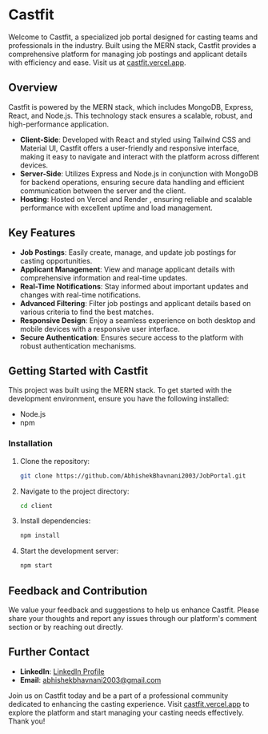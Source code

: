 
# Castfit

Welcome to Castfit, a specialized job portal designed for casting teams and professionals in the industry. Built using the MERN stack, Castfit provides a comprehensive platform for managing job postings and applicant details with efficiency and ease. Visit us at [castfit.vercel.app](https://castfit.vercel.app/).

## Overview

Castfit is powered by the MERN stack, which includes MongoDB, Express, React, and Node.js. This technology stack ensures a scalable, robust, and high-performance application.

- **Client-Side**: Developed with React and styled using Tailwind CSS and Material UI, Castfit offers a user-friendly and responsive interface, making it easy to navigate and interact with the platform across different devices.
- **Server-Side**: Utilizes Express and Node.js in conjunction with MongoDB for backend operations, ensuring secure data handling and efficient communication between the server and the client.
- **Hosting**: Hosted on Vercel and Render , ensuring reliable and scalable performance with excellent uptime and load management.

## Key Features

- **Job Postings**: Easily create, manage, and update job postings for casting opportunities.
- **Applicant Management**: View and manage applicant details with comprehensive information and real-time updates.
- **Real-Time Notifications**: Stay informed about important updates and changes with real-time notifications.
- **Advanced Filtering**: Filter job postings and applicant details based on various criteria to find the best matches.
- **Responsive Design**: Enjoy a seamless experience on both desktop and mobile devices with a responsive user interface.
- **Secure Authentication**: Ensures secure access to the platform with robust authentication mechanisms.

## Getting Started with Castfit

This project was built using the MERN stack. To get started with the development environment, ensure you have the following installed:

- Node.js
- npm

### Installation

1. Clone the repository:

    ```bash
    git clone https://github.com/AbhishekBhavnani2003/JobPortal.git
    ```

2. Navigate to the project directory:

    ```bash
    cd client
    ```

3. Install dependencies:

    ```bash
    npm install
    ```

4. Start the development server:

    ```bash
    npm start
    ```

## Feedback and Contribution

We value your feedback and suggestions to help us enhance Castfit. Please share your thoughts and report any issues through our platform's comment section or by reaching out directly.


## Further Contact

- **LinkedIn**: [LinkedIn Profile](www.linkedin.com/in/abhishek-bhavnani)
- **Email**: abhishekbhavnani2003@gmail.com

Join us on Castfit today and be a part of a professional community dedicated to enhancing the casting experience. Visit  [castfit.vercel.app](https://castfit.vercel.app/) to explore the platform and start managing your casting needs effectively. Thank you!

